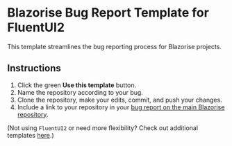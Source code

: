 # Blazorise Bug Report Template for FluentUI2

This template streamlines the bug reporting process for Blazorise projects.

## Instructions

1. Click the green **Use this template** button.
2. Name the repository according to your bug.
3. Clone the repository, make your edits, commit, and push your changes.
4. Include a link to your repository in your [bug report on the main Blazorise repository](https://github.com/Megabit/Blazorise/issues/new?template=bug_report.yaml).


(Not using `FluentUI2` or need more flexibility? Check out additional templates [here](https://github.com/Blazorise/BugReportTemplate).)